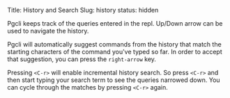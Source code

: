 Title: History and Search
Slug: history
status: hidden

Pgcli keeps track of the queries entered in the repl. Up/Down arrow can be used to navigate the history. 

Pgcli will automatically suggest commands from the history that match the starting characters of the command you've typed so far. In order to accept that suggestion, you can press the `right-arrow` key. 

Pressing `<C-r>` will enable incremental history search. So press `<C-r>` and then
start typing your search term to see the queries narrowed down. You can cycle
through the matches by pressing `<C-r>` again.
